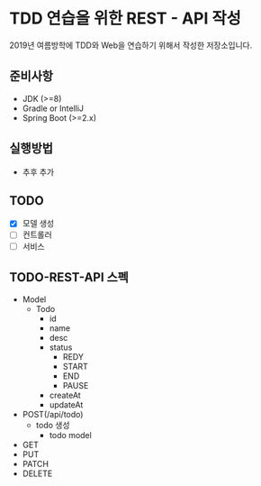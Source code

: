 # TDD 연습을 위한 REST - API 작성

2019년 여름방학에 TDD와 Web을 연습하기 위해서 작성한 저장소입니다.

## 준비사항

* JDK (>=8)
* Gradle or IntelliJ
* Spring Boot (>=2.x)

## 실행방법

* 추후 추가

## TODO

- [x] 모델 생성
- [ ] 컨트롤러
- [ ] 서비스

## TODO-REST-API 스펙

* Model
    * Todo
        * id
        * name
        * desc
        * status
            * REDY
            * START
            * END
            * PAUSE
        * createAt
        * updateAt
* POST(/api/todo)
    * todo 생성
        * todo model
* GET
* PUT
* PATCH
* DELETE